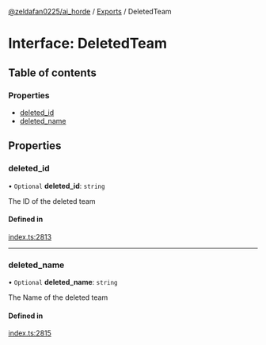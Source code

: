 [@zeldafan0225/ai_horde](../README.md) / [Exports](../modules.md) / DeletedTeam

# Interface: DeletedTeam

## Table of contents

### Properties

- [deleted\_id](DeletedTeam.md#deleted_id)
- [deleted\_name](DeletedTeam.md#deleted_name)

## Properties

### deleted\_id

• `Optional` **deleted\_id**: `string`

The ID of the deleted team

#### Defined in

[index.ts:2813](https://github.com/ZeldaFan0225/ai_horde/blob/f6fd59f/index.ts#L2813)

___

### deleted\_name

• `Optional` **deleted\_name**: `string`

The Name of the deleted team

#### Defined in

[index.ts:2815](https://github.com/ZeldaFan0225/ai_horde/blob/f6fd59f/index.ts#L2815)
